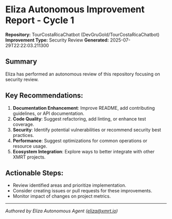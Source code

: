 # Eliza Autonomous Improvement Report - Cycle 1
**Repository:** TourCostaRicaChatbot (DevGruGold/TourCostaRicaChatbot)
**Improvement Type:** Security Review
**Generated:** 2025-07-29T22:22:03.211300

## Summary
Eliza has performed an autonomous review of this repository focusing on security review.

## Key Recommendations:
1.  **Documentation Enhancement**: Improve README, add contributing guidelines, or API documentation.
2.  **Code Quality**: Suggest refactoring, add linting, or enhance test coverage.
3.  **Security**: Identify potential vulnerabilities or recommend security best practices.
4.  **Performance**: Suggest optimizations for common operations or resource usage.
5.  **Ecosystem Integration**: Explore ways to better integrate with other XMRT projects.

## Actionable Steps:
*   Review identified areas and prioritize implementation.
*   Consider creating issues or pull requests for these improvements.
*   Monitor impact of changes on project metrics.

---
*Authored by Eliza Autonomous Agent (eliza@xmrt.io)*
